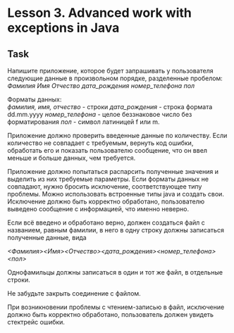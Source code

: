 # Lesson 3. Advanced work with exceptions in Java

## Task

Напишите приложение, которое будет запрашивать у пользователя следующие данные в произвольном порядке, разделенные пробелом:  
*Фамилия Имя Отчество дата_рождения номер_телефона пол*

Форматы данных:  
*фамилия, имя, отчество* - строки
*дата_рождения* - строка формата dd.mm.yyyy
*номер_телефона* - целое беззнаковое число без форматирования
*пол* - символ латиницей f или m.

Приложение должно проверить введенные данные по количеству. Если количество не совпадает с требуемым, вернуть код ошибки, обработать его и показать пользователю сообщение, что он ввел меньше и больше данных, чем требуется.

Приложение должно попытаться распарсить полученные значения и выделить из них требуемые параметры. Если форматы данных не совпадают, нужно бросить исключение, соответствующее типу проблемы. Можно использовать встроенные типы java и создать свои. Исключение должно быть корректно обработано, пользователю выведено сообщение с информацией, что именно неверно.

Если всё введено и обработано верно, должен создаться файл с названием, равным фамилии, в него в одну строку должны записаться полученные данные, вида

*<Фамилия><Имя><Отчество><дата_рождения><номер_телефона><пол>*

Однофамильцы должны записаться в один и тот же файл, в отдельные строки.

Не забудьте закрыть соединение с файлом.

При возникновении проблемы с чтением-записью в файл, исключение должно быть корректно обработано, пользователь должен увидеть стектрейс ошибки.

